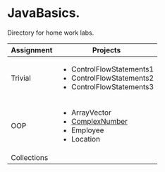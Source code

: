 # JavaBasics.
Directory for home work labs.

|Assignment|Projects|
|-----|--------|
|Trivial|<ul><li>ControlFlowStatements1</a></li><li>ControlFlowStatements2</li><li>ControlFlowStatements3</li></ul>|
|OOP|<ul><li>ArrayVector</li><li>[ComplexNumber](/OOP/ComplexNumber)</li><li>Employee</li><li>Location</li></ul>|
|Collections||
